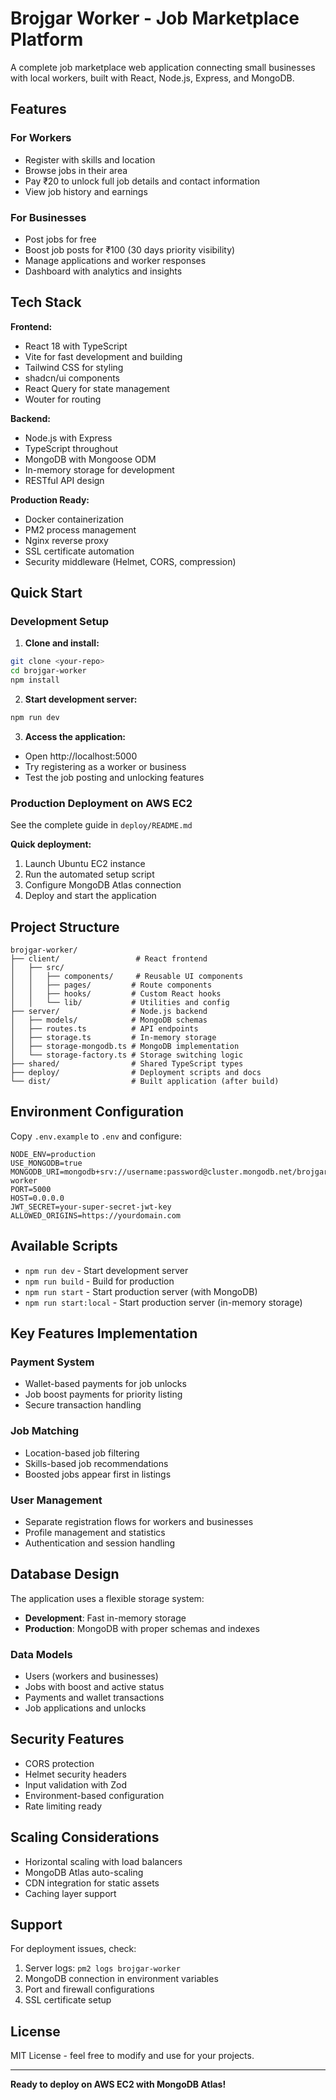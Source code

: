 # Brojgar Worker - Job Marketplace Platform

A complete job marketplace web application connecting small businesses with local workers, built with React, Node.js, Express, and MongoDB.

## Features

### For Workers
- Register with skills and location
- Browse jobs in their area
- Pay ₹20 to unlock full job details and contact information
- View job history and earnings

### For Businesses  
- Post jobs for free
- Boost job posts for ₹100 (30 days priority visibility)
- Manage applications and worker responses
- Dashboard with analytics and insights

## Tech Stack

**Frontend:**
- React 18 with TypeScript
- Vite for fast development and building
- Tailwind CSS for styling
- shadcn/ui components
- React Query for state management
- Wouter for routing

**Backend:**
- Node.js with Express
- TypeScript throughout
- MongoDB with Mongoose ODM
- In-memory storage for development
- RESTful API design

**Production Ready:**
- Docker containerization
- PM2 process management
- Nginx reverse proxy
- SSL certificate automation
- Security middleware (Helmet, CORS, compression)

## Quick Start

### Development Setup

1. **Clone and install:**
```bash
git clone <your-repo>
cd brojgar-worker
npm install
```

2. **Start development server:**
```bash
npm run dev
```

3. **Access the application:**
- Open http://localhost:5000
- Try registering as a worker or business
- Test the job posting and unlocking features

### Production Deployment on AWS EC2

See the complete guide in `deploy/README.md`

**Quick deployment:**
1. Launch Ubuntu EC2 instance
2. Run the automated setup script
3. Configure MongoDB Atlas connection
4. Deploy and start the application

## Project Structure

```
brojgar-worker/
├── client/                 # React frontend
│   ├── src/
│   │   ├── components/     # Reusable UI components
│   │   ├── pages/         # Route components
│   │   ├── hooks/         # Custom React hooks
│   │   └── lib/           # Utilities and config
├── server/                # Node.js backend
│   ├── models/            # MongoDB schemas
│   ├── routes.ts          # API endpoints
│   ├── storage.ts         # In-memory storage
│   ├── storage-mongodb.ts # MongoDB implementation
│   └── storage-factory.ts # Storage switching logic
├── shared/                # Shared TypeScript types
├── deploy/                # Deployment scripts and docs
└── dist/                  # Built application (after build)
```

## Environment Configuration

Copy `.env.example` to `.env` and configure:

```env
NODE_ENV=production
USE_MONGODB=true
MONGODB_URI=mongodb+srv://username:password@cluster.mongodb.net/brojgar-worker
PORT=5000
HOST=0.0.0.0
JWT_SECRET=your-super-secret-jwt-key
ALLOWED_ORIGINS=https://yourdomain.com
```

## Available Scripts

- `npm run dev` - Start development server
- `npm run build` - Build for production
- `npm run start` - Start production server (with MongoDB)
- `npm run start:local` - Start production server (in-memory storage)

## Key Features Implementation

### Payment System
- Wallet-based payments for job unlocks
- Job boost payments for priority listing
- Secure transaction handling

### Job Matching
- Location-based job filtering
- Skills-based job recommendations
- Boosted jobs appear first in listings

### User Management
- Separate registration flows for workers and businesses
- Profile management and statistics
- Authentication and session handling

## Database Design

The application uses a flexible storage system:
- **Development**: Fast in-memory storage
- **Production**: MongoDB with proper schemas and indexes

### Data Models
- Users (workers and businesses)
- Jobs with boost and active status
- Payments and wallet transactions
- Job applications and unlocks

## Security Features

- CORS protection
- Helmet security headers
- Input validation with Zod
- Environment-based configuration
- Rate limiting ready

## Scaling Considerations

- Horizontal scaling with load balancers
- MongoDB Atlas auto-scaling
- CDN integration for static assets
- Caching layer support

## Support

For deployment issues, check:
1. Server logs: `pm2 logs brojgar-worker`
2. MongoDB connection in environment variables
3. Port and firewall configurations
4. SSL certificate setup

## License

MIT License - feel free to modify and use for your projects.

---

**Ready to deploy on AWS EC2 with MongoDB Atlas!**